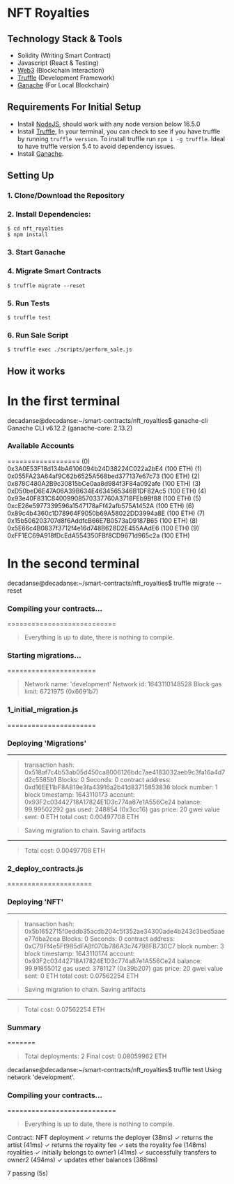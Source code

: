 # NFT Royalties 

## Technology Stack & Tools

- Solidity (Writing Smart Contract)
- Javascript (React & Testing)
- [Web3](https://web3js.readthedocs.io/en/v1.5.2/) (Blockchain Interaction)
- [Truffle](https://www.trufflesuite.com/docs/truffle/overview) (Development Framework)
- [Ganache](https://www.trufflesuite.com/ganache) (For Local Blockchain)

## Requirements For Initial Setup
- Install [NodeJS](https://nodejs.org/en/), should work with any node version below 16.5.0
- Install [Truffle](https://www.trufflesuite.com/docs/truffle/overview), In your terminal, you can check to see if you have truffle by running `truffle version`. To install truffle run `npm i -g truffle`. Ideal to have truffle version 5.4 to avoid dependency issues.
- Install [Ganache](https://www.trufflesuite.com/ganache).

## Setting Up
### 1. Clone/Download the Repository

### 2. Install Dependencies:
```
$ cd nft_royalties
$ npm install 
```

### 3. Start Ganache

### 4. Migrate Smart Contracts
`$ truffle migrate --reset`

### 5. Run Tests
`$ truffle test`

### 6. Run Sale Script
`$ truffle exec ./scripts/perform_sale.js`


## How it works

# In the first terminal

decadanse@decadanse:~/smart-contracts/nft_royalties$ ganache-cli
Ganache CLI v6.12.2 (ganache-core: 2.13.2)

### Available Accounts
==================
(0) 0x3A0E53F18d134bA6106094b24D38224C022a2bE4 (100 ETH)
(1) 0x055FA23A64af9C62b6525A568bed377137e67c73 (100 ETH)
(2) 0x878C480A2B9c30815bCe0aa8d984f3F84a092afe (100 ETH)
(3) 0xD50beD6E47A06A39B634E4634565346B1DF82Ac5 (100 ETH)
(4) 0x93e40F831C84009908570337760A3718FEb9Bf88 (100 ETH)
(5) 0xcE26e5977339596a1547178aFf42afb575A1452A (100 ETH)
(6) 0x89c4b4360c1D78964F9050b69A58022DD3994a8E (100 ETH)
(7) 0x15b506203707d8f6AddfcB66E7B0573aD9187B65 (100 ETH)
(8) 0x5E66c4B0837f3712f4e16d748B628D2E455AAdE6 (100 ETH)
(9) 0xFF1EC69A918fDcEdA554350FBf8CD9671d965c2a (100 ETH)

# In the second terminal

decadanse@decadanse:~/smart-contracts/nft_royalties$ truffle migrate --reset

### Compiling your contracts...
===========================
> Everything is up to date, there is nothing to compile.



### Starting migrations...
======================
> Network name:    'development'
> Network id:      1643110148528
> Block gas limit: 6721975 (0x6691b7)


### 1_initial_migration.js
======================

   ### Deploying 'Migrations'
   ----------------------
   > transaction hash:    0x518af7c4b53ab05d450ca8006126bdc7ae4183032aeb9c3fa16a4d7d2c5585b1
   > Blocks: 0            Seconds: 0
   > contract address:    0xd16EE11bF8A819e3fa43916a2b41d83715853836
   > block number:        1
   > block timestamp:     1643110173
   > account:             0x93F2c03442718A17824E1D3c774a87e1A556Ce24
   > balance:             99.99502292
   > gas used:            248854 (0x3cc16)
   > gas price:           20 gwei
   > value sent:          0 ETH
   > total cost:          0.00497708 ETH


   > Saving migration to chain.
   > Saving artifacts
   -------------------------------------
   > Total cost:          0.00497708 ETH


### 2_deploy_contracts.js
=====================

   ### Deploying 'NFT'
   ---------------
   > transaction hash:    0x5b1652715f0eddb35acdb204c5f352ae34300ade4b243c3bed5aaee77dba2cea
   > Blocks: 0            Seconds: 0
   > contract address:    0xC79Ff4e5Ff985dFA8f070b786A3c74798FB730C7
   > block number:        3
   > block timestamp:     1643110174
   > account:             0x93F2c03442718A17824E1D3c774a87e1A556Ce24
   > balance:             99.91855012
   > gas used:            3781127 (0x39b207)
   > gas price:           20 gwei
   > value sent:          0 ETH
   > total cost:          0.07562254 ETH


   > Saving migration to chain.
   > Saving artifacts
   -------------------------------------
   > Total cost:          0.07562254 ETH


### Summary
=======
> Total deployments:   2
> Final cost:          0.08059962 ETH


decadanse@decadanse:~/smart-contracts/nft_royalties$ truffle test
Using network 'development'.


### Compiling your contracts...
===========================
> Everything is up to date, there is nothing to compile.



  Contract: NFT
    deployment
      ✓ returns the deployer (38ms)
      ✓ returns the artist (41ms)
      ✓ returns the royality fee
      ✓ sets the royality fee (148ms)
    royalities
      ✓ initially belongs to owner1 (41ms)
      ✓ successfully transfers to owner2 (494ms)
      ✓ updates ether balances (388ms)


  7 passing (5s)
